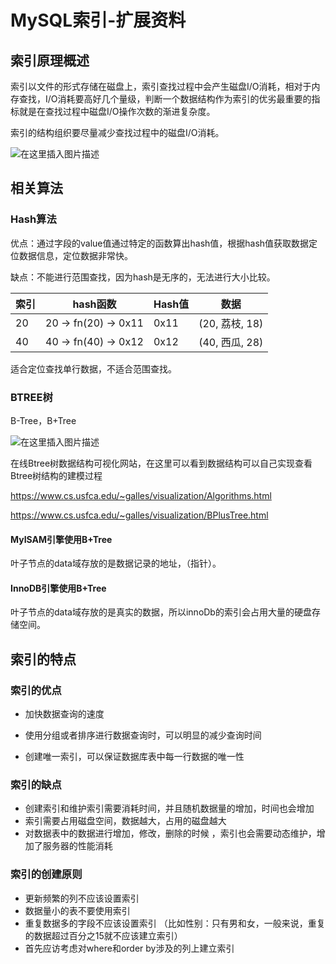 # MySQL索引-扩展资料

## 索引原理概述

索引以文件的形式存储在磁盘上，索引查找过程中会产生磁盘I/O消耗，相对于内存查找，I/O消耗要高好几个量级，判断一个数据结构作为索引的优劣最重要的指标就是在查找过程中磁盘I/O操作次数的渐进复杂度。

索引的结构组织要尽量减少查找过程中的磁盘I/O消耗。

![在这里插入图片描述](https://img-blog.csdnimg.cn/8b8b5fc5f6f440e295bd11c6d7fefda0.png?x-oss-process=image/watermark,type_d3F5LXplbmhlaQ,shadow_50,text_Q1NETiBAeml5aTgxMw==,size_20,color_FFFFFF,t_70,g_se,x_16)



## 相关算法

### Hash算法

优点：通过字段的value值通过特定的函数算出hash值，根据hash值获取数据定位数据信息，定位数据非常快。

缺点：不能进行范围查找，因为hash是无序的，无法进行大小比较。

| 索引 | hash函数             | Hash值 | 数据           |
| ---- | -------------------- | ------ | -------------- |
| 20   | 20 -> fn(20) -> 0x11 | 0x11   | (20, 荔枝, 18) |
| 40   | 40 -> fn(40) -> 0x12 | 0x12   | (40, 西瓜, 28) |

适合定位查找单行数据，不适合范围查找。



### BTREE树

B-Tree，B+Tree

![在这里插入图片描述](https://img-blog.csdnimg.cn/462c315ac7574eb1be201a71aaca9de7.png?x-oss-process=image/watermark,type_d3F5LXplbmhlaQ,shadow_50,text_Q1NETiBAeml5aTgxMw==,size_20,color_FFFFFF,t_70,g_se,x_16)

在线Btree树数据结构可视化网站，在这里可以看到数据结构可以自己实现查看Btree树结构的建模过程

https://www.cs.usfca.edu/~galles/visualization/Algorithms.html

https://www.cs.usfca.edu/~galles/visualization/BPlusTree.html



#### MyISAM引擎使用B+Tree

叶子节点的data域存放的是数据记录的地址，（指针）。

#### InnoDB引擎使用B+Tree

叶子节点的data域存放的是真实的数据，所以innoDb的索引会占用大量的硬盘存储空间。



## 索引的特点

### 索引的优点

- 加快数据查询的速度

- 使用分组或者排序进行数据查询时，可以明显的减少查询时间

- 创建唯一索引，可以保证数据库表中每一行数据的唯一性

  

### 索引的缺点

- 创建索引和维护索引需要消耗时间，并且随机数据量的增加，时间也会增加
- 索引需要占用磁盘空间，数据越大，占用的磁盘越大
- 对数据表中的数据进行增加，修改，删除的时候 ，索引也会需要动态维护，增加了服务器的性能消耗



### 索引的创建原则

- 更新频繁的列不应该设置索引
- 数据量小的表不要使用索引
- 重复数据多的字段不应该设置索引 （比如性别：只有男和女，一般来说，重复的数据超过百分之15就不应该建立索引）
- 首先应访考虑对where和order by涉及的列上建立索引